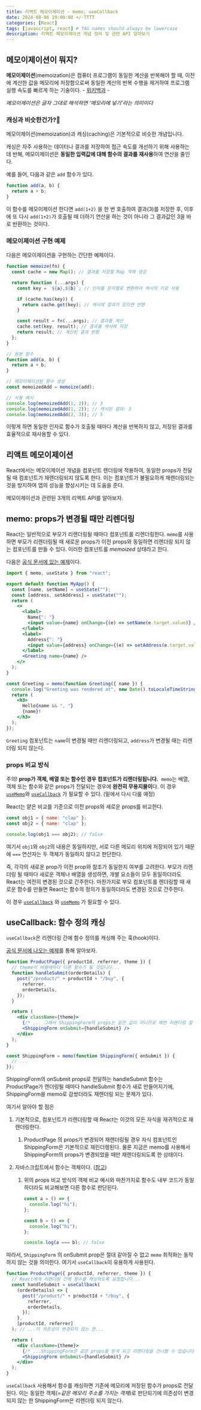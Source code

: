 ```yaml
---
title: 리액트 메모이제이션 - memo, useCallback
date: 2024-08-06 19:00:00 +/-TTTT
categories: [React]
tags: [javascript, react] # TAG names should always be lowercase
description: 리액트 메모이제이션 개념 정리 및 관련 API 알아보기
---
```


## 메모이제이션이 뭐지?

**메모이제이션**(memoization)은 컴퓨터 프로그램이 동일한 계산을 반복해야 할 때, 이전에 계산한 값을 메모리에 저장함으로써 동일한 계산의 반복 수행을 제거하여 프로그램 실행 속도를 빠르게 하는 기술이다. - [위키백과](https://ko.wikipedia.org/wiki/%EB%A9%94%EB%AA%A8%EC%9D%B4%EC%A0%9C%EC%9D%B4%EC%85%98) -

_메모이제이션은 글자 그대로 해석하면 ‘메모리에 넣기’라는 의미이다_

### 캐싱과 비슷한건가?🤔

메모이제이션(memoization)과 캐싱(caching)은 기본적으로 비슷한 개념입니다.

캐싱은 자주 사용하는 데이터나 결과를 저장하여 접근 속도를 개선하기 위해 사용하는 데 반해, 메모이제이션은 **동일한 입력값에 대해 함수의 결과를 재사용**하여 연산을 줄인다.

예를 들어, 다음과 같은 `add` 함수가 있다.

```jsx
function add(a, b) {
  return a + b;
}
```

이 함수를 메모이제이션 한다면 `add(1+2)` 을 한 번 호출하여 결과(3)를 저장한 후, 이후에 또 다시 `add(1+2)`가 호출될 때 더하기 연산을 하는 것이 아니라 그 결과값인 3을 바로 반환하는 것이다.

### 메모이제이션 구현 예제

다음은 메모이제이션을 구현하는 간단한 예제이다.

```jsx
function memoize(fn) {
  const cache = new Map(); // 결과를 저장할 Map 객체 생성

  return function (...args) {
    const key = `${a},${b}`; // 인자를 문자열로 변환하여 캐시의 키로 사용

    if (cache.has(key)) {
      return cache.get(key); // 캐시에 결과가 있으면 반환
    }

    const result = fn(...args); // 결과를 계산
    cache.set(key, result); // 결과를 캐시에 저장
    return result; // 계산된 결과 반환
  };
}

// 원본 함수
function add(a, b) {
  return a + b;
}

// 메모이제이션된 함수 생성
const memoizedAdd = memoize(add);

// 사용 예시
console.log(memoizedAdd(1, 2)); // 3
console.log(memoizedAdd(1, 2)); // 캐시된 결과: 3
console.log(memoizedAdd(2, 3)); // 5
```

이렇게 하면 동일한 인자로 함수가 호출될 때마다 계산을 반복하지 않고, 저장된 결과를 효율적으로 재사용할 수 있다.

## 리액트 메모이제이션

React에서는 메모이제이션 개념을 컴포넌트 렌더링에 적용하여, 동일한 props가 전달될 때 컴포넌트가 재렌더링되지 않도록 한다. 이는 컴포넌트가 불필요하게 재렌더링되는 것을 방지하여 앱의 성능을 향상시키는 데 도움을 준다.

메모이제이션과 관련된 3개의 리액트 API를 알아보자.

## memo: props가 변경될 때만 리렌더링

React는 일반적으로 부모가 리렌더링될 때마다 컴포넌트를 리렌더링한다. `memo`를 사용하면 부모가 리렌더링될 때 새로운 props가 이전 props와 동일하면 리렌더링 되지 않는 컴포넌트를 만들 수 있다. 이러한 컴포넌트를 _memoized_ 상태라고 한다.

다음은 [공식 문서에 있는 예제](https://ko.react.dev/reference/react/memo#skipping-re-rendering-when-props-are-unchanged)이다.

```jsx
import { memo, useState } from "react";

export default function MyApp() {
  const [name, setName] = useState("");
  const [address, setAddress] = useState("");
  return (
    <>
      <label>
        Name{": "}
        <input value={name} onChange={(e) => setName(e.target.value)} />
      </label>
      <label>
        Address{": "}
        <input value={address} onChange={(e) => setAddress(e.target.value)} />
      </label>
      <Greeting name={name} />
    </>
  );
}

const Greeting = memo(function Greeting({ name }) {
  console.log("Greeting was rendered at", new Date().toLocaleTimeString());
  return (
    <h3>
      Hello{name && ", "}
      {name}!
    </h3>
  );
});
```

`Greeting` 컴포넌트는 `name`이 변경될 때만 리렌더링되고, `address`가 변경될 때는 리렌더링 되지 않는다.

### props 비교 방식

주의! **prop가 객체, 배열 또는 함수인 경우 컴포넌트가 리렌더링됩니다.** 
`memo`는 배열, 객체 또는 함수와 같은 props가 전달되는 경우에 **완전히 무용지물이**다. 이 경우 [`useMemo`](https://ko.react.dev/reference/react/useMemo#skipping-re-rendering-of-components)와 [`useCallback`](https://ko.react.dev/reference/react/useCallback#skipping-re-rendering-of-components) 가 필요할 수 있다. (밑에서 다시 다룰 예정)

React는 얕은 비교를 기준으로 이전 props와 새로운 props를 비교한다.

```jsx
const obj1 = { name: "clap" };
const obj2 = { name: "clap" };

console.log(obj1 === obj2); // false
```

여기서 `obj1`와 `obj2`의 내용은 동일하지만, 서로 다른 메모리 위치에 저장되어 있기 때문에 `===` 연산자는 두 객체가 동일하지 않다고 판단한다.

즉, 각각의 새로운 prop가 이전 prop와 참조가 동일한지 여부를 고려한다. 부모가 리렌더링 될 때마다 새로운 객체나 배열을 생성하면, 개별 요소들이 모두 동일하더라도 React는 여전히 변경된 것으로 간주한다. 마찬가지로 부모 컴포넌트를 렌더링할 때 새로운 함수를 만들면 React는 함수의 정의가 동일하더라도 변경된 것으로 간주한다.

이 경우 [`useCallback`](https://ko.react.dev/reference/react/useCallback#skipping-re-rendering-of-components) 와 [`useMemo`](https://ko.react.dev/reference/react/useMemo#skipping-re-rendering-of-components) 가 필요할 수 있다.

## useCallback: 함수 정의 캐싱

`useCallback`은 리렌더링 간에 함수 정의를 캐싱해 주는 훅(hook)이다.

[공식 문서에 나오는 예제](https://ko.react.dev/reference/react/useCallback#usage)를 통해 알아보자.

```jsx
function ProductPage({ productId, referrer, theme }) {
  // theme이 바뀔때마다 다른 함수가 될 것입니다...
  function handleSubmit(orderDetails) {
    post("/product/" + productId + "/buy", {
      referrer,
      orderDetails,
    });
  }

  return (
    <div className={theme}>
      {/* ... 그래서 ShippingForm의 props는 같은 값이 아니므로 매번 리렌더링 할 것입니다.*/}
      <ShippingForm onSubmit={handleSubmit} />
    </div>
  );
}

const ShippingForm = memo(function ShippingForm({ onSubmit }) {
  // ...
});
```

ShippingForm의 onSubmit props로 전달하는 handleSubmit 함수는 ProductPage가 렌더링될 때마다 handleSubmit 함수가 새로 만들어지기에, ShippingForm을 memo로 감쌌더라도 재렌더링 되는 문제가 있다.

여기서 알아야 할 점은

1. 기본적으로, 컴포넌트가 리렌더링할 때 React는 이것의 모든 자식을 재귀적으로 재렌더링한다.
   1. ProductPage 의 props가 변경되어 재렌더링될 경우 자식 컴포넌트인 ShippingForm은 기본적으로 재린더렝된다. 물론 지금은 memo를 사용해서 ShippingForm의 props가 변경되었을 때만 재렌더링되도록 한 상태이다.
2. 자바스크립트에서 함수는 객체이다. ([참고](https://ko.javascript.info/function-object))

   1. 위의 props 비교 방식의 객체 비교 예시와 마찬가지로 함수도 내부 코드가 동일하더라도 비교해보면 다른 함수로 판단된다.

      ```jsx
      const a = () => {
        console.log("hi");
      };

      const b = () => {
        console.log("hi");
      };

      console.log(a === b); // false
      ```

따라서, `ShippingForm` 의 onSubmit prop은 절대 같아질 수 없고 `memo` 최적화는 동작하지 않는 것을 의미한다. 여기서 `useCallback`이 유용하게 사용된다.

```jsx
function ProductPage({ productId, referrer, theme }) {
  // React에게 리렌더링 간에 함수를 캐싱하도록 요청합니다...
  const handleSubmit = useCallback(
    (orderDetails) => {
      post("/product/" + productId + "/buy", {
        referrer,
        orderDetails,
      });
    },
    [productId, referrer]
  ); // ...이 의존성이 변경되지 않는 한...

  return (
    <div className={theme}>
      {/* ...ShippingForm은 같은 props를 받게 되고 리렌더링을 건너뛸 수 있습니다.*/}
      <ShippingForm onSubmit={handleSubmit} />
    </div>
  );
}
```

`useCallback` 사용해서 함수를 캐싱하면 기존에 메모리에 저장된 함수가 props로 전달된다. 이는 동일한 객체(_=같은 메모리 주소를 가지는 객체_)로 판단되기에 의존성이 변경되지 않는 한 ShippingForm은 리렌더링 되지 않는다.
